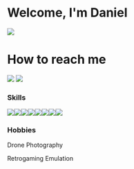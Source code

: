 # Welcome, I'm Daniel
![](https://media.giphy.com/media/v1.Y2lkPTc5MGI3NjExaTU5cW02eW9meTl0c2VoejBzNnp4bmk3cTN4dXcwZTJvYnlwMzEwZiZlcD12MV9pbnRlcm5hbF9naWZfYnlfaWQmY3Q9Zw/rHR8qP1mC5V3G/giphy.gif)
# How to reach me
[<img src="https://img.shields.io/badge/Gmail-D14836?style=for-the-badge&logo=gmail&logoColor=white" />](mailto:danielraimundo11@gmail.com) [<img src="https://img.shields.io/badge/LinkedIn-0077B5?style=for-the-badge&logo=linkedin&logoColor=white" />](https://www.linkedin.com/in/daniel-raimundo-019b0b86/)

### Skills
 <img src="https://img.shields.io/badge/blazor-%235C2D91.svg?style=for-the-badge&logo=blazor&logoColor=white" /><img src="https://img.shields.io/badge/HTML5-E34F26?style=for-the-badge&logo=html5&logoColor=white" /><img src="https://img.shields.io/badge/CSS3-1572B6?style=for-the-badge&logo=css3&logoColor=white" /><img src="https://img.shields.io/badge/.NET-5C2D91?style=for-the-badge&logo=.net&logoColor=white" /><img src="https://img.shields.io/badge/JavaScript-F7DF1E?style=for-the-badge&logo=javascript&logoColor=black" /><img src="https://img.shields.io/badge/Bootstrap-563D7C?style=for-the-badge&logo=bootstrap&logoColor=white" /><img src="https://img.shields.io/badge/c%23-%23239120.svg?style=for-the-badge&logo=csharp&logoColor=white" /><img src="https://img.shields.io/badge/Visual%20Studio-5C2D91.svg?style=for-the-badge&logo=visual-studio&logoColor=white" />

### Hobbies
Drone Photography

Retrogaming Emulation

